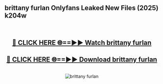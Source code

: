 <h2>brittany furlan Onlyfans Leaked New Files (2025) k204w</h2>
<br>
<div align="center">
<h2><a href="https://mediafiles.top/brittany_furlan&ref=git" rel="nofollow">🔴 CLICK HERE 🌐==►► Watch brittany furlan</a></h2>
<h2><a href="https://mediafiles.top/brittany_furlan&ref=git" rel="nofollow">🔴 CLICK HERE 🌐==►► Download brittany furlan</a></h2>
<br>
<a href="https://mediafiles.top/brittany_furlan&ref=git" rel="nofollow" data-target="animated-image.originalLink"><img src="https://i.ibb.co.com/xMMVF88/686577567.gif" alt="brittany furlan" style="max-width: 100%; display: inline-block;" data-target="animated-image.originalImage"></a>
</div>
<br>
<br>